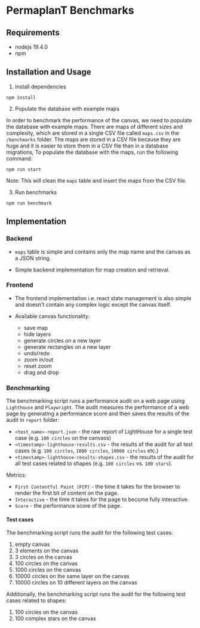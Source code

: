 # PermaplanT Benchmarks

## Requirements

-   nodejs 19.4.0
-   npm

## Installation and Usage

1. Install dependencies

```shell
npm install
```

2. Populate the database with example maps

In order to benchmark the performance of the canvas, we need to populate the database with example maps.
There are maps of different sizes and complexity, which are stored in a single CSV file called `maps.csv` in the `/benchmarks` folder.
The maps are stored in a CSV file because they are huge and it is easier to store them in a CSV file than in a database migrations,
To populate the database with the maps, run the following command:

```shell
npm run start
```

Note: This will clean the `maps` table and insert the maps from the CSV file.

3. Run benchmarks

```shell
npm run benchmark
```

## Implementation

### Backend

-   `maps` table is simple and contains only the map name and the canvas as a JSON string.

-   Simple backend implementation for map creation and retrieval.

### Frontend

-   The frontend implementation i.e. react state management is also simple and doesn't contain any complex logic except the canvas itself.

-   Available canvas functionality:
    -   save map
    -   hide layers
    -   generate circles on a new layer
    -   generate rectangles on a new layer
    -   undo/redo
    -   zoom in/out
    -   reset zoom
    -   drag and drop

### Benchmarking

The benchmarking script runs a performance audit on a web page using `Lighthouse` and `Playwright`.
The audit measures the performance of a web page by generating a performance score and then saves the results of the audit in `report` folder:

-   `<test_name>-report.json` - the raw report of LightHouse for a single test case (e.g. `100 circles` on the canvass)
-   `<timestamp>-lighthouse-results.csv` - the results of the audit for all test cases (e.g. `100 circles`, `1000 circles`, `10000 circles` etc.)
-   `<timestamp>-lighthouse-results-shapes.csv` - the results of the audit for all test cases related to shapes (e.g. `100 circles` vs. `100 stars`).

Metrics:

-   `First Contentful Paint (FCP)` - the time it takes for the browser to render the first bit of content on the page.
-   `Interactive` - the time it takes for the page to become fully interactive.
-   `Score` - the performance score of the page.

#### Test cases

The benchmarking script runs the audit for the following test cases:

1. empty canvas
2. 3 elements on the canvas
3. 3 circles on the canvas
4. 100 circles on the canvas
5. 1000 circles on the canvas
6. 10000 circles on the same layer on the canvas
7. 10000 circles on 10 different layers on the canvas

Additionally, the benchmarking script runs the audit for the following test cases related to shapes:

1. 100 circles on the canvas
2. 100 complex stars on the canvas
